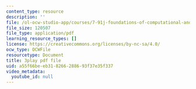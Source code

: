 ```yaml
---
content_type: resource
description: ''
file: /ol-ocw-studio-app/courses/7-91j-foundations-of-computational-and-systems-biology-spring-2014/a55f66beeb318266288693f37e35f337_kUN6rJ21Hno.pdf
file_size: 120507
file_type: application/pdf
learning_resource_types: []
license: https://creativecommons.org/licenses/by-nc-sa/4.0/
ocw_type: OCWFile
resourcetype: Document
title: 3play pdf file
uid: a55f66be-eb31-8266-2886-93f37e35f337
video_metadata:
  youtube_id: null
---
```

